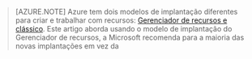 > [AZURE.NOTE] Azure tem dois modelos de implantação diferentes para criar e trabalhar com recursos: [Gerenciador de recursos e clássico](../articles/resource-manager-deployment-model.md).  Este artigo aborda usando o modelo de implantação do Gerenciador de recursos, a Microsoft recomenda para a maioria das novas implantações em vez da